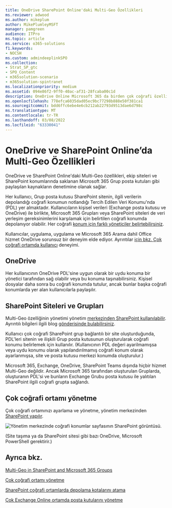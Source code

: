 ```yaml
---
title: OneDrive SharePoint Online'daki Multi-Geo Özellikleri
ms.reviewer: adwood
ms.author: mikeplum
author: MikePlumleyMSFT
manager: pamgreen
audience: ITPro
ms.topic: article
ms.service: o365-solutions
f1.keywords:
- NOCSH
ms.custom: admindeeplinkSPO
ms.collection:
- Strat_SP_gtc
- SPO_Content
- m365solution-scenario
- m365solution-spintranet
ms.localizationpriority: medium
ms.assetid: 094e86f2-9ff0-40ac-af31-28fcaba00c1d
description: OneDrive Online Microsoft 365 da birden çok coğrafi özelliği olan birden çok coğrafi bölgeye genişletebilirsiniz.
ms.openlocfilehash: 778efca6035dad05ec9bc77298b888e50f381ca1
ms.sourcegitcommit: bdd6ffc6ebe4e6cb212ab22793d9513dae6d798c
ms.translationtype: MT
ms.contentlocale: tr-TR
ms.lasthandoff: 03/08/2022
ms.locfileid: "63330041"
---
```

# <a name="multi-geo-capabilities-in-onedrive-and-sharepoint-online"></a>OneDrive ve SharePoint Online’da Multi-Geo Özellikleri

OneDrive ve SharePoint Online'daki Multi-Geo özellikleri, ekip siteleri ve SharePoint konumlarında saklanan Microsoft 365 Grup posta kutuları gibi paylaşılan kaynakların denetimine olanak sağlar.

Her kullanıcı, Grup posta kutusu SharePoint sitenin, ilgili verilerin depolandığı coğrafi konumun notlandığı Tercih Edilen Veri Konumu'nda (PDL) yer almaktadır. Kullanıcıların kişisel verileri (Exchange posta kutusu ve OneDrive) ile birlikte, Microsoft 365 Grupları veya SharePoint siteleri de veri yerleşim gereksinimlerini karşılamak için belirtilen coğrafi konumda depolanıyor olabilir. Her coğrafi [konum için farklı yöneticiler belirtebilirsiniz](add-a-sharepoint-geo-admin.md).

Kullanıcılar, uygulama, uygulama ve Microsoft 365 Arama dahil Office hizmet OneDrive sorunsuz bir deneyim elde ediyor. Ayrıntılar [için bkz. Çok coğrafi ortamda kullanıcı](multi-geo-user-experience.md) deneyimi.

## <a name="onedrive"></a>OneDrive

Her kullanıcının OneDrive PDL'sine uygun olarak bir uydu konuma bir yönetici [](move-onedrive-between-geo-locations.md) tarafından sağ olabilir veya bu konuma taşınabilirsiniz. Kişisel dosyalar daha sonra bu coğrafi konumda tutulur, ancak bunlar başka coğrafi konumlarda yer alan kullanıcılarla paylaşılır.

## <a name="sharepoint-sites-and-groups"></a>SharePoint Siteleri ve Grupları

Multi-Geo özelliğinin yönetimi yönetim <a href="https://go.microsoft.com/fwlink/?linkid=2185219" target="_blank">merkezinden SharePoint kullanılabilir</a>. Ayrıntılı bilgileri ilgili blog [gönderisinde bulabilirsiniz](https://techcommunity.microsoft.com/t5/Office-365-Blog/Now-available-Multi-Geo-in-SharePoint-and-Office-365-Groups/ba-p/263302).

Kullanıcı çok coğrafi SharePoint grup bağlantılı bir site oluşturduğunda, PDL'leri sitenin ve ilişkili Grup posta kutusunun oluşturularak coğrafi konumu belirlemek için kullanılır. (Kullanıcının PDL değeri ayarilmamışsa veya uydu konumu olarak yapılandırılmamış coğrafi konum olarak ayarlanmışsa, site ve posta kutusu merkezi konumda oluşturulur.)

Microsoft 365, Exchange, OneDrive, SharePoint Teams dışında hiçbir hizmet Multi-Geo değildir. Ancak Microsoft 365 tarafından oluşturulan Gruplarda, oluşturanın PDL'si ve bunların Exchange Grubu posta kutusu ile yalıtılan SharePoint ilgili coğrafi grupta sağlandı. 

## <a name="managing-the-multi-geo-environment"></a>Çok coğrafi ortamı yönetme

Çok coğrafi ortamınızı ayarlama ve yönetme, yönetim merkezinden <a href="https://go.microsoft.com/fwlink/?linkid=2185219" target="_blank">SharePoint yapılır</a>. 

![Yönetim merkezinde coğrafi konumlar sayfasının SharePoint görüntüsü.](../media/sharepoint-multi-geo-admin-center.png)

(Site taşıma ya da SharePoint sitesi gibi bazı OneDrive, Microsoft PowerShell gerektirir.)

## <a name="see-also"></a>Ayrıca bkz.

[Multi-Geo in SharePoint and Microsoft 365 Groups](https://techcommunity.microsoft.com/t5/Office-365-Blog/Now-available-Multi-Geo-in-SharePoint-and-Office-365-Groups/ba-p/263302)

[Çok coğrafi ortamı yönetme](administering-a-multi-geo-environment.md)

[SharePoint coğrafi ortamlarda depolama kotalarını atama](sharepoint-multi-geo-storage-quota.md)

[Çok Exchange Online ortamda posta kutularını yönetme](administering-exchange-online-multi-geo.md)
